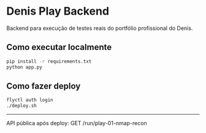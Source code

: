 # Denis Play Backend

Backend para execução de testes reais do portfólio profissional do Denis.

## Como executar localmente

```bash
pip install -r requirements.txt
python app.py
```

## Como fazer deploy

```bash
flyctl auth login
./deploy.sh
```

---

API pública após deploy:
GET /run/play-01-nmap-recon